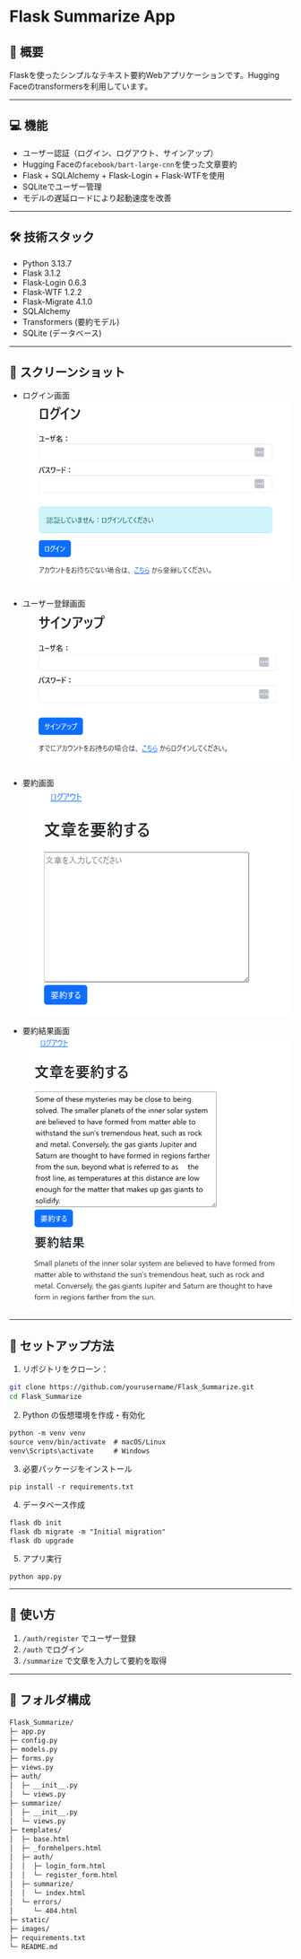 # Flask Summarize App

## 📌 概要
Flaskを使ったシンプルなテキスト要約Webアプリケーションです。Hugging Faceのtransformersを利用しています。

---

## 💻 機能

- ユーザー認証（ログイン、ログアウト、サインアップ）
- Hugging Faceの`facebook/bart-large-cnn`を使った文章要約
- Flask + SQLAlchemy + Flask-Login + Flask-WTFを使用
- SQLiteでユーザー管理
- モデルの遅延ロードにより起動速度を改善

---

## 🛠 技術スタック

- Python 3.13.7
- Flask 3.1.2
- Flask-Login 0.6.3
- Flask-WTF 1.2.2
- Flask-Migrate 4.1.0
- SQLAlchemy
- Transformers (要約モデル)
- SQLite (データベース)

---

## 📸 スクリーンショット

- ログイン画面
![ログイン画面](images/login.png)

- ユーザー登録画面
![ユーザー登録画面](images/register.png)

- 要約画面
![要約画面](images/summarize.png)

- 要約結果画面
![要約結果画面](images/summarized.png)

---

## 🚀 セットアップ方法

1. リポジトリをクローン：

```bash
git clone https://github.com/yourusername/Flask_Summarize.git
cd Flask_Summarize
```

2. Python の仮想環境を作成・有効化
```
python -m venv venv
source venv/bin/activate  # macOS/Linux
venv\Scripts\activate     # Windows
```

3. 必要パッケージをインストール
```
pip install -r requirements.txt
```

4. データベース作成
```
flask db init
flask db migrate -m "Initial migration"
flask db upgrade
```

5. アプリ実行
```
python app.py
```

---

## 📝 使い方

1. `/auth/register` でユーザー登録
2. `/auth` でログイン
3. `/summarize` で文章を入力して要約を取得

---

## 📂 フォルダ構成
```
Flask_Summarize/
├─ app.py
├─ config.py
├─ models.py
├─ forms.py
├─ views.py
├─ auth/
│  ├─ __init__.py
│  └─ views.py
├─ summarize/
│  ├─ __init__.py
│  └─ views.py
├─ templates/
│  ├─ base.html
│  ├─ _formhelpers.html
│  ├─ auth/
│  │  ├─ login_form.html
│  │  └─ register_form.html
│  ├─ summarize/
│  │  └─ index.html
│  └─ errors/
│     └─ 404.html
├─ static/
├─ images/
├─ requirements.txt
└─ README.md
```

